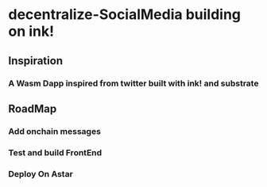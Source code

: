 # decentralize-SocialMedia  building on ink! 

## Inspiration 
   ### A Wasm  Dapp inspired from twitter built with ink! and substrate  
   
## RoadMap 
   ### Add onchain messages 
   ### Test and build FrontEnd 
   ### Deploy On Astar 
   

